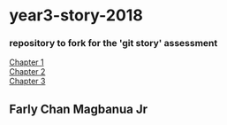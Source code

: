 <html>

<body>
    <h1> year3-story-2018</h1>
  
  <h3>repository to fork for the 'git story' assessment</h3>
  
  <a href="https://github.com/B00100350/year3-story-2018/blob/master/Chapter%201.html">Chapter 1</a>
  <br>
  <a href="https://github.com/B00100350/year3-story-2018/blob/master/Chapter%202.html">Chapter 2</a>
  <br>
  <a href="https://github.com/B00100350/year3-story-2018/blob/master/Chapter%203.html">Chapter 3</a>


<h2>Farly Chan Magbanua Jr</h2>

</body>
</html>
